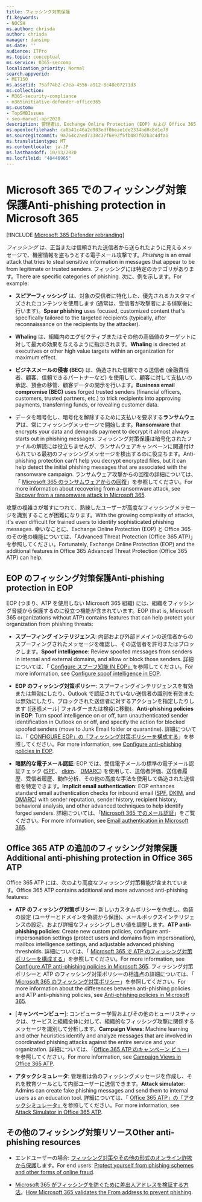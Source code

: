 ```yaml
---
title: フィッシング対策保護
f1.keywords:
- NOCSH
ms.author: chrisda
author: chrisda
manager: dansimp
ms.date: ''
audience: ITPro
ms.topic: conceptual
ms.service: O365-seccomp
localization_priority: Normal
search.appverid:
- MET150
ms.assetid: 75af74b2-c7ea-4556-a912-8c48e07271d3
ms.collection:
- M365-security-compliance
- m365initiative-defender-office365
ms.custom:
- TopSMBIssues
- seo-marvel-apr2020
description: 管理者は、Exchange Online Protection (EOP) および Office 365 Advanced Threat Protection (Office 365 ATP) のフィッシング対策保護機能について学ぶことができます。
ms.openlocfilehash: ca8b41c46a2d903edf0beae1de2334bd8c8d1e78
ms.sourcegitcommit: 9a764c2aed7338c37f6e92f5fb487f02b3c4dfa1
ms.translationtype: MT
ms.contentlocale: ja-JP
ms.lasthandoff: 10/13/2020
ms.locfileid: "48446965"
---
```

# <a name="anti-phishing-protection-in-microsoft-365"></a><span data-ttu-id="ddacf-103">Microsoft 365 でのフィッシング対策保護</span><span class="sxs-lookup"><span data-stu-id="ddacf-103">Anti-phishing protection in Microsoft 365</span></span>

[!INCLUDE [Microsoft 365 Defender rebranding](../includes/microsoft-defender-for-office.md)]


<span data-ttu-id="ddacf-104">*フィッシング* は、正当または信頼された送信者から送られたように見えるメッセージで、機密情報を盗もうとする電子メール攻撃です。</span><span class="sxs-lookup"><span data-stu-id="ddacf-104">*Phishing* is an email attack that tries to steal sensitive information in messages that appear to be from legitimate or trusted senders.</span></span> <span data-ttu-id="ddacf-105">フィッシングには特定のカテゴリがあります。</span><span class="sxs-lookup"><span data-stu-id="ddacf-105">There are specific categories of phishing.</span></span> <span data-ttu-id="ddacf-106">次に、例を示します。</span><span class="sxs-lookup"><span data-stu-id="ddacf-106">For example:</span></span>

- <span data-ttu-id="ddacf-107">**スピアーフィッシング** は、対象の受信者に特化した、優先されるカスタマイズされたコンテンツを使用します (通常は、受信者が攻撃者による偵察後に行います)。</span><span class="sxs-lookup"><span data-stu-id="ddacf-107">**Spear phishing** uses focused, customized content that's specifically tailored to the targeted recipients (typically, after reconnaissance on the recipients by the attacker).</span></span>

- <span data-ttu-id="ddacf-108">**Whaling** は、組織内のエグゼクティブまたはその他の高価値のターゲットに対して最大の効果を与えるように指示されます。</span><span class="sxs-lookup"><span data-stu-id="ddacf-108">**Whaling** is directed at executives or other high value targets within an organization for maximum effect.</span></span>

- <span data-ttu-id="ddacf-109">**ビジネスメールの侵害 (BEC)** は、偽造された信頼できる送信者 (金融責任者、顧客、信頼できるパートナーなど) を使用して、顧客に対して支払いの承認、預金の移管、顧客データの開示を行います。</span><span class="sxs-lookup"><span data-stu-id="ddacf-109">**Business email compromise (BEC)** uses forged trusted senders (financial officers, customers, trusted partners, etc.) to trick recipients into approving payments, transferring funds, or revealing customer data.</span></span>

- <span data-ttu-id="ddacf-110">データを暗号化し、暗号化を解除するために支払いを要求する**ランサムウェア**は、常にフィッシングメッセージで開始します。</span><span class="sxs-lookup"><span data-stu-id="ddacf-110">**Ransomware** that encrypts your data and demands payment to decrypt it almost always starts out in phishing messages.</span></span> <span data-ttu-id="ddacf-111">フィッシング対策保護は暗号化されたファイルの解読には役立ちませんが、ランサムウェアキャンペーンに関連付けられている最初のフィッシングメッセージを検出するのに役立ちます。</span><span class="sxs-lookup"><span data-stu-id="ddacf-111">Anti-phishing protection can't help you decrypt encrypted files, but it can help detect the initial phishing messages that are associated with the ransomware campaign.</span></span> <span data-ttu-id="ddacf-112">ランサムウェア攻撃からの回復の詳細については、「 [Microsoft 365 のランサムウェアからの回復](recover-from-ransomware.md)」を参照してください。</span><span class="sxs-lookup"><span data-stu-id="ddacf-112">For more information about recovering from a ransomware attack, see [Recover from a ransomware attack in Microsoft 365](recover-from-ransomware.md).</span></span>

<span data-ttu-id="ddacf-113">攻撃の複雑さが増すにつれて、熟練したユーザーが高度なフィッシングメッセージを識別することが困難になります。</span><span class="sxs-lookup"><span data-stu-id="ddacf-113">With the growing complexity of attacks, it's even difficult for trained users to identify sophisticated phishing messages.</span></span> <span data-ttu-id="ddacf-114">幸いなことに、Exchange Online Protection (EOP) と Office 365 のその他の機能については、「Advanced Threat Protection (Office 365 ATP)」を参照してください。</span><span class="sxs-lookup"><span data-stu-id="ddacf-114">Fortunately, Exchange Online Protection (EOP) and the additional features in Office 365 Advanced Threat Protection (Office 365 ATP) can help.</span></span>

## <a name="anti-phishing-protection-in-eop"></a><span data-ttu-id="ddacf-115">EOP のフィッシング対策保護</span><span class="sxs-lookup"><span data-stu-id="ddacf-115">Anti-phishing protection in EOP</span></span>

<span data-ttu-id="ddacf-116">EOP (つまり、ATP を使用しない Microsoft 365 組織) には、組織をフィッシング脅威から保護するのに役立つ機能が含まれています。</span><span class="sxs-lookup"><span data-stu-id="ddacf-116">EOP (that is, Microsoft 365 organizations without ATP) contains features that can help protect your organization from phishing threats:</span></span>

- <span data-ttu-id="ddacf-117">**スプーフィング インテリジェンス**: 内部および外部ドメインの送信者からのスプーフィングされたメッセージを確認し、その送信者を許可またはブロックします。</span><span class="sxs-lookup"><span data-stu-id="ddacf-117">**Spoof intelligence**: Review spoofed messages from senders in internal and external domains, and allow or block those senders.</span></span> <span data-ttu-id="ddacf-118">詳細については、「 [Configure スプーフ知能 IN EOP」](learn-about-spoof-intelligence.md)を参照してください。</span><span class="sxs-lookup"><span data-stu-id="ddacf-118">For more information, see [Configure spoof intelligence in EOP](learn-about-spoof-intelligence.md).</span></span>

- <span data-ttu-id="ddacf-119">**EOP のフィッシング対策ポリシー**: スプーフィングインテリジェンスを有効または無効にしたり、Outlook で認証されていない送信者の識別を有効または無効にしたり、ブロックされた送信者に対するアクションを指定したりします ([迷惑メール] フォルダーまたは検疫に移動)。</span><span class="sxs-lookup"><span data-stu-id="ddacf-119">**Anti-phishing policies in EOP**: Turn spoof intelligence on or off, turn unauthenticated sender identification in Outlook on or off, and specify the action for blocked spoofed senders (move to Junk Email folder or quarantine).</span></span> <span data-ttu-id="ddacf-120">詳細については、「 [CONFIGURE EOP」の「フィッシング対策ポリシーを構成する](configure-anti-phishing-policies-eop.md)」を参照してください。</span><span class="sxs-lookup"><span data-stu-id="ddacf-120">For more information, see [Configure anti-phishing policies in EOP](configure-anti-phishing-policies-eop.md).</span></span>

- <span data-ttu-id="ddacf-121">**暗黙的な電子メール認証**: EOP では、受信電子メールの標準の電子メール認証チェック ([SPF](set-up-spf-in-office-365-to-help-prevent-spoofing.md)、 [dkim](use-dkim-to-validate-outbound-email.md)、 [DMARC](use-dmarc-to-validate-email.md)) を使用して、送信者評価、送信者履歴、受信者履歴、動作分析、その他の高度な手法を使用して偽造された送信者を特定できます。</span><span class="sxs-lookup"><span data-stu-id="ddacf-121">**Implicit email authentication**: EOP enhances standard email authentication checks for inbound email ([SPF](set-up-spf-in-office-365-to-help-prevent-spoofing.md), [DKIM](use-dkim-to-validate-outbound-email.md), and [DMARC](use-dmarc-to-validate-email.md)) with sender reputation, sender history, recipient history, behavioral analysis, and other advanced techniques to help identify forged senders.</span></span> <span data-ttu-id="ddacf-122">詳細については、「[Microsoft 365 でのメール認証](email-validation-and-authentication.md)」をご覧ください。</span><span class="sxs-lookup"><span data-stu-id="ddacf-122">For more information, see [Email authentication in Microsoft 365](email-validation-and-authentication.md).</span></span>

## <a name="additional-anti-phishing-protection-in-office-365-atp"></a><span data-ttu-id="ddacf-123">Office 365 ATP の追加のフィッシング対策保護</span><span class="sxs-lookup"><span data-stu-id="ddacf-123">Additional anti-phishing protection in Office 365 ATP</span></span>

<span data-ttu-id="ddacf-124">Office 365 ATP には、次のより高度なフィッシング対策機能が含まれています。</span><span class="sxs-lookup"><span data-stu-id="ddacf-124">Office 365 ATP contains additional and more advanced anti-phishing features:</span></span>

- <span data-ttu-id="ddacf-125">**ATP のフィッシング対策ポリシー**: 新しいカスタムポリシーを作成し、偽装の設定 (ユーザーとドメインを偽装から保護)、メールボックスインテリジェンスの設定、および詳細なフィッシングしきい値を調整します。</span><span class="sxs-lookup"><span data-stu-id="ddacf-125">**ATP anti-phishing policies**: Create new custom policies, configure anti-impersonation settings (protect users and domains from impersonation), mailbox intelligence settings, and adjustable advanced phishing thresholds.</span></span> <span data-ttu-id="ddacf-126">詳細については、「 [Microsoft 365 で ATP のフィッシング対策ポリシーを構成する](configure-atp-anti-phishing-policies.md)」を参照してください。</span><span class="sxs-lookup"><span data-stu-id="ddacf-126">For more information, see [Configure ATP anti-phishing policies in Microsoft 365](configure-atp-anti-phishing-policies.md).</span></span> <span data-ttu-id="ddacf-127">フィッシング対策ポリシーと ATP のフィッシング対策ポリシーの相違点の詳細については、「 [Microsoft 365 のフィッシング対策ポリシー](set-up-anti-phishing-policies.md)」を参照してください。</span><span class="sxs-lookup"><span data-stu-id="ddacf-127">For more information about the differences between anti-phishing policies and ATP anti-phishing policies, see [Anti-phishing policies in Microsoft 365](set-up-anti-phishing-policies.md).</span></span>

- <span data-ttu-id="ddacf-128">[**キャンペーンビュー**]: コンピューター学習およびその他のヒューリスティックは、サービスと組織全体に対して、組織的なフィッシング攻撃に関係するメッセージを識別して分析します。</span><span class="sxs-lookup"><span data-stu-id="ddacf-128">**Campaign Views**: Machine learning and other heuristics identify and analyze messages that are involved in coordinated phishing attacks against the entire service and your organization.</span></span> <span data-ttu-id="ddacf-129">詳細については、「[Office 365 ATP のキャンペーン ビュー](campaigns.md)」を参照してください。</span><span class="sxs-lookup"><span data-stu-id="ddacf-129">For more information, see [Campaign Views in Office 365 ATP](campaigns.md).</span></span>

- <span data-ttu-id="ddacf-130">**アタックシミュレータ**: 管理者は偽のフィッシングメッセージを作成し、それを教育ツールとして内部ユーザーに送信できます。</span><span class="sxs-lookup"><span data-stu-id="ddacf-130">**Attack simulator**: Admins can create fake phishing messages and send them to internal users as an education tool.</span></span> <span data-ttu-id="ddacf-131">詳細については、「 [Office 365 ATP」の「アタックシミュレータ」](attack-simulator.md)を参照してください。</span><span class="sxs-lookup"><span data-stu-id="ddacf-131">For more information, see [Attack Simulator in Office 365 ATP](attack-simulator.md).</span></span>

## <a name="other-anti-phishing-resources"></a><span data-ttu-id="ddacf-132">その他のフィッシング対策リソース</span><span class="sxs-lookup"><span data-stu-id="ddacf-132">Other anti-phishing resources</span></span>

- <span data-ttu-id="ddacf-133">エンドユーザーの場合: [フィッシング対策やその他の形式のオンライン詐欺から保護](https://support.microsoft.com/office/be0de46a-29cd-4c59-aaaf-136cf177d593)します。</span><span class="sxs-lookup"><span data-stu-id="ddacf-133">For end users: [Protect yourself from phishing schemes and other forms of online fraud](https://support.microsoft.com/office/be0de46a-29cd-4c59-aaaf-136cf177d593).</span></span>

- <span data-ttu-id="ddacf-134">[Microsoft 365 がフィッシングを防ぐために差出人アドレスを検証する方法](how-office-365-validates-the-from-address.md)。</span><span class="sxs-lookup"><span data-stu-id="ddacf-134">[How Microsoft 365 validates the From address to prevent phishing](how-office-365-validates-the-from-address.md).</span></span>
